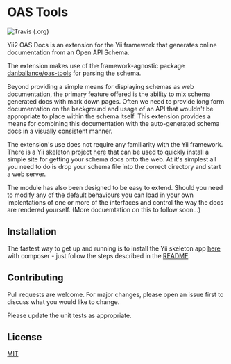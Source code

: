 # OAS Tools

![Travis (.org)](https://img.shields.io/travis/danballance/yii2-oas-docs.svg)

Yii2 OAS Docs is an extension for the Yii framework that generates online documentation 
from an Open API Schema.

The extension makes use of the framework-agnostic package [danballance/oas-tools](https://github.com/danballance/oas-tool) for parsing the schema.

Beyond providing a simple means for displaying schemas as web documentation, the primary feature offered is the ability to mix schema generated docs with mark down pages. Often we need to provide long form documentation on the background and usage of an API that wouldn't be appropriate to place within the schema itself. This extension provides a means for combining this documentation with the auto-generated schema docs in a visually consistent manner.

The extension's use does not require any familiarity with the Yii framework. There is a Yii skeleton project [here]() that can be used to quickly install a simple site for getting your schema docs onto the web. At it's simplest all you need to do is drop your schema file into the correct directory and start a web server.

The module has also been designed to be easy to extend. Should you need to modify any of the default behaviours you can load in your own implentations of one or more of the interfaces and control the way the docs are rendered yourself. (More docuemtation on this to follow soon...) 

## Installation

The fastest way to get up and running is to install the Yii skeleton app [here]() with composer - just follow the steps described in the [README]().

## Contributing
Pull requests are welcome. For major changes, please open an issue first to discuss what you would like to change.

Please update the unit tests as appropriate.

## License
[MIT](https://choosealicense.com/licenses/mit/)